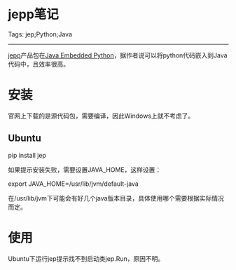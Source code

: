# jepp笔记
Tags: jep;Python;Java

------

[jepp](http://jepp.sourceforge.net/)产品包在[Java Embedded Python](http://sourceforge.net/projects/jepp/)，据作者说可以将python代码嵌入到Java代码中，且效率很高。

 

# 安装

 

官网上下载的是源代码包，需要编译，因此Windows上就不考虑了。

 

## Ubuntu

 

 pip install jep

 

如果提示安装失败，需要设置JAVA_HOME，这样设置：

 

 export JAVA_HOME=/usr/lib/jvm/default-java

 

在/usr/lib/jvm下可能会有好几个java版本目录，具体使用哪个需要根据实际情况而定。

 

# 使用

 

Ubuntu下运行jep提示找不到启动类jep.Run，原因不明。